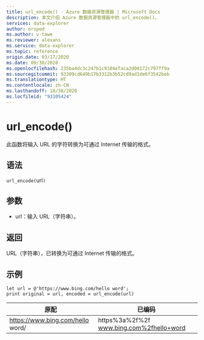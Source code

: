 ```yaml
---
title: url_encode() - Azure 数据资源管理器 | Microsoft Docs
description: 本文介绍 Azure 数据资源管理器中的 url_encode()。
services: data-explorer
author: orspod
ms.author: v-tawe
ms.reviewer: alexans
ms.service: data-explorer
ms.topic: reference
origin.date: 03/17/2020
ms.date: 09/30/2020
ms.openlocfilehash: 235ba4dc3c247b1c9104efaca2d08172c797ff9a
ms.sourcegitcommit: 93309cd649b17b3312b3b52cd9ad1de6f3542beb
ms.translationtype: HT
ms.contentlocale: zh-CN
ms.lasthandoff: 10/30/2020
ms.locfileid: "93105424"
---
```

# <a name="url_encode"></a>url_encode()

此函数将输入 URL 的字符转换为可通过 Internet 传输的格式。 

<!-- Detailed information about URL encoding and decoding.
Differs from [url_encode_component](./urlencodecomponentfunction.md) by encoding spaces as '+' and not as '20%'). -->

## <a name="syntax"></a>语法

`url_encode(`url`)`

## <a name="arguments"></a>参数

* url：输入 URL（字符串）。  

## <a name="returns"></a>返回

URL（字符串），已转换为可通过 Internet 传输的格式。

## <a name="examples"></a>示例

```kusto
let url = @'https://www.bing.com/hello word';
print original = url, encoded = url_encode(url)
```

|原配|已编码|
|---|---|
|https://www.bing.com/hello word/|https%3a%2f%2f www.bing.com%2fhello+word|


 